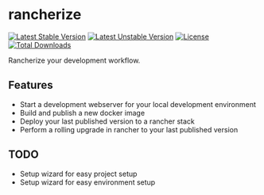 # rancherize

[![Latest Stable Version](https://poser.pugx.org/ipunkt/rancherize/v/stable.svg)](https://packagist.org/packages/ipunkt/rancherize) [![Latest Unstable Version](https://poser.pugx.org/ipunkt/rancherize/v/unstable.svg)](https://packagist.org/packages/ipunkt/rancherize) [![License](https://poser.pugx.org/ipunkt/rancherize/license.svg)](https://packagist.org/packages/ipunkt/rancherize) [![Total Downloads](https://poser.pugx.org/ipunkt/rancherize/downloads.svg)](https://packagist.org/packages/ipunkt/rancherize)

Rancherize your development workflow.

## Features
- Start a development webserver for your local development environment
- Build and publish a new docker image
- Deploy your last published version to a rancher stack
- Perform a rolling upgrade in rancher to your last published version

## TODO
- Setup wizard for easy project setup
- Setup wizard for easy environment setup

